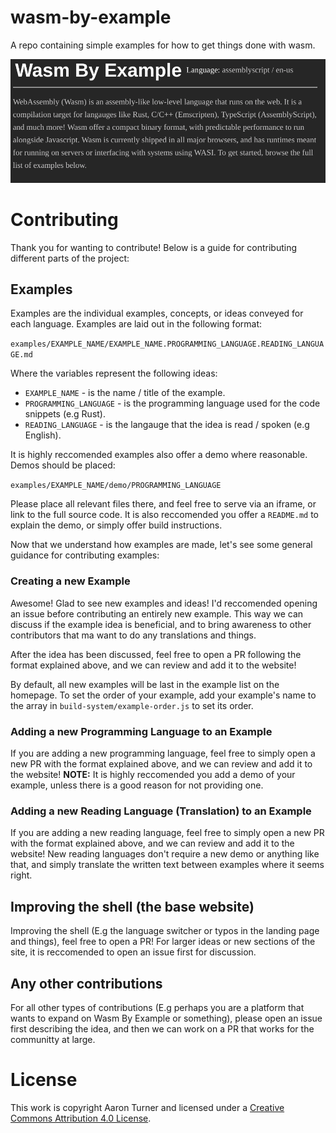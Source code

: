 # wasm-by-example

A repo containing simple examples for how to get things done with wasm.

![Wasm By Example Website Header](./assets/readmeBanner.png)

# Contributing

Thank you for wanting to contribute! Below is a guide for contributing different parts of the project:

## Examples

Examples are the individual examples, concepts, or ideas conveyed for each language. Examples are laid out in the following format:

`examples/EXAMPLE_NAME/EXAMPLE_NAME.PROGRAMMING_LANGUAGE.READING_LANGUAGE.md`

Where the variables represent the following ideas:

- `EXAMPLE_NAME` - is the name / title of the example.
- `PROGRAMMING_LANGUAGE` - is the programming language used for the code snippets (e.g Rust).
- `READING_LANGUAGE` - is the langauge that the idea is read / spoken (e.g English).

It is highly reccomended examples also offer a demo where reasonable. Demos should be placed:

`examples/EXAMPLE_NAME/demo/PROGRAMMING_LANGUAGE`

Please place all relevant files there, and feel free to serve via an iframe, or link to the full source code. It is also reccomended you offer a `README.md` to explain the demo, or simply offer build instructions.

Now that we understand how examples are made, let's see some general guidance for contributing examples:

### Creating a new Example

Awesome! Glad to see new examples and ideas! I'd reccomended opening an issue before contributing an entirely new example. This way we can discuss if the example idea is beneficial, and to bring awareness to other contributors that ma want to do any translations and things.

After the idea has been discussed, feel free to open a PR following the format explained above, and we can review and add it to the website!

By default, all new examples will be last in the example list on the homepage. To set the order of your example, add your example's name to the array in `build-system/example-order.js` to set its order.

### Adding a new Programming Language to an Example

If you are adding a new programming language, feel free to simply open a new PR with the format explained above, and we can review and add it to the website! **NOTE:** It is highly reccomended you add a demo of your example, unless there is a good reason for not providing one.

### Adding a new Reading Language (Translation) to an Example

If you are adding a new reading language, feel free to simply open a new PR with the format explained above, and we can review and add it to the website! New reading languages don't require a new demo or anything like that, and simply translate the written text between examples where it seems right.

## Improving the shell (the base website)

Improving the shell (E.g the language switcher or typos in the landing page and things), feel free to open a PR! For larger ideas or new sections of the site, it is reccomended to open an issue first for discussion.

## Any other contributions

For all other types of contributions (E.g perhaps you are a platform that wants to expand on Wasm By Example or something), please open an issue first describing the idea, and then we can work on a PR that works for the communitty at large.

# License

This work is copyright Aaron Turner and licensed under a [Creative Commons Attribution 4.0 License](https://creativecommons.org/licenses/by/4.0/).
